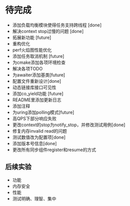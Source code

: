 # 待完成

- 添加负载均衡模块使得任务支持跨线程 [done]
- 解决context stop过慢的问题 [done]
- 拓展新功能 [future]
- 重构优化
- perf火焰图性能优化
- 添加任务取消机制 [future]
- 为cmake添加各项环境检查
- 解决各项TODO
- 为awaiter添加基类[future]
- 配置文件重新设计[done]
- 动态链接库接口可见性
- 添加co_yield功能 [future]
- README里添加更新日志
- 添加注释
- 为uring添加polling模式[future]
- 高QPS下部分响应失败
- 更改context的stop为notify_stop，并修改测试用例[done]
- 修复内存invalid read的问题
- 测试数值改为配置项[done]
- 添加版本号信息[done]
- 更改所有同步组件register和resume的方式

## 后续实验

- 功能
- 内存安全
- 性能
- 测试明确、理智、集中
